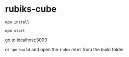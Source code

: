 # rubiks-cube

`npm install`

`npm start`

go to localhost:3000

or `npm build` and open the `index.html` from the build folder
